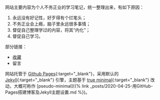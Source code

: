 网站主要内容为个人不务正业的学习笔记，统一整理出来，有如下原因：
   1. 永远没有好记性，好歹得有个烂笔头；
   2. 不务正业会上瘾，脑子里永远很多事情；
   3. 督促自己整理学过的内容，将其“内化”；
   4. 督促自己学习。

部分链接：
*  [收藏](/collections.html)
*  留言

网站托管于 [Github Pages][github]{:target="_blank"}，采用默认的 [Jekyll][jekyll]{:target="_blank"} 引擎，主题基于 [true minimal][trueminimal]{:target="_blank"} 改动，大概可称作 [pseudo-minimal]({% link _posts/2020-04-25-用GitHub-Pages搭建博客及Jekyll主题设置.md %})。

[github]: https://pages.github.com/
[jekyll]: https://jekyllrb.com/
[trueminimal]: https://github.com/cyevgeniy/jekyll-true-minimal/